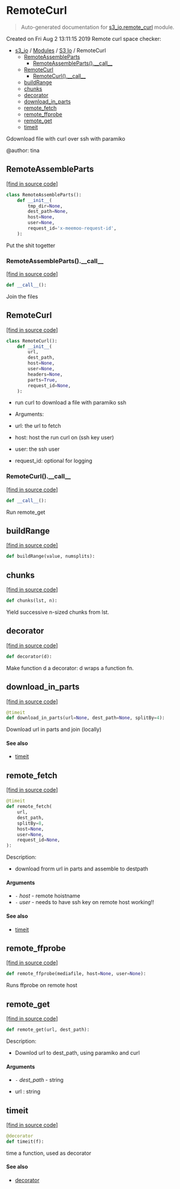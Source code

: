 # RemoteCurl

> Auto-generated documentation for [s3_io.remote_curl](../../s3_io/remote_curl.py) module.

Created on Fri Aug  2 13:11:15 2019
Remote curl space checker:

- [s3_io](../README.md#s3io) / [Modules](../MODULES.md#s3_io-modules) / [S3 Io](index.md#s3-io) / RemoteCurl
    - [RemoteAssembleParts](#remoteassembleparts)
        - [RemoteAssembleParts().\_\_call\_\_](#remoteassembleparts__call__)
    - [RemoteCurl](#remotecurl)
        - [RemoteCurl().\_\_call\_\_](#remotecurl__call__)
    - [buildRange](#buildrange)
    - [chunks](#chunks)
    - [decorator](#decorator)
    - [download_in_parts](#download_in_parts)
    - [remote_fetch](#remote_fetch)
    - [remote_ffprobe](#remote_ffprobe)
    - [remote_get](#remote_get)
    - [timeit](#timeit)

Gdownload file with curl over ssh with paramiko

@author: tina

## RemoteAssembleParts

[[find in source code]](../../s3_io/remote_curl.py#L261)

```python
class RemoteAssembleParts():
    def __init__(
        tmp_dir=None,
        dest_path=None,
        host=None,
        user=None,
        request_id='x-meemoo-request-id',
    ):
```

Put the shit togetter

### RemoteAssembleParts().\_\_call\_\_

[[find in source code]](../../s3_io/remote_curl.py#L338)

```python
def __call__():
```

Join the files

## RemoteCurl

[[find in source code]](../../s3_io/remote_curl.py#L134)

```python
class RemoteCurl():
    def __init__(
        url,
        dest_path,
        host=None,
        user=None,
        headers=None,
        parts=True,
        request_id=None,
    ):
```

- run curl to download a file with paramiko ssh
- Arguments:

- url: the url to fetch

- host: host the run curl on (ssh key user)

- user: the ssh user

- request_id: optional for logging

### RemoteCurl().\_\_call\_\_

[[find in source code]](../../s3_io/remote_curl.py#L256)

```python
def __call__():
```

Run remote_get

## buildRange

[[find in source code]](../../s3_io/remote_curl.py#L53)

```python
def buildRange(value, numsplits):
```

## chunks

[[find in source code]](../../s3_io/remote_curl.py#L47)

```python
def chunks(lst, n):
```

Yield successive n-sized chunks from lst.

## decorator

[[find in source code]](../../s3_io/remote_curl.py#L27)

```python
def decorator(d):
```

Make function d a decorator: d wraps a function fn.

## download_in_parts

[[find in source code]](../../s3_io/remote_curl.py#L67)

```python
@timeit
def download_in_parts(url=None, dest_path=None, splitBy=4):
```

Download url in parts and join (locally)

#### See also

- [timeit](#timeit)

## remote_fetch

[[find in source code]](../../s3_io/remote_curl.py#L344)

```python
@timeit
def remote_fetch(
    url,
    dest_path,
    splitBy=8,
    host=None,
    user=None,
    request_id=None,
):
```

Description:

- download frorm url in parts and assemble to destpath

#### Arguments

- `-` *host* - remote hoistname
- `-` *user* - needs to have ssh key on remote host working!!

#### See also

- [timeit](#timeit)

## remote_ffprobe

[[find in source code]](../../s3_io/remote_curl.py#L474)

```python
def remote_ffprobe(mediafile, host=None, user=None):
```

Runs ffprobe on remote host

## remote_get

[[find in source code]](../../s3_io/remote_curl.py#L413)

```python
def remote_get(url, dest_path):
```

Description:

- Downlod url to dest_path, using paramiko and curl

#### Arguments

- `-` *dest_path* - string

- url : string

## timeit

[[find in source code]](../../s3_io/remote_curl.py#L35)

```python
@decorator
def timeit(f):
```

time a function, used as decorator

#### See also

- [decorator](#decorator)
